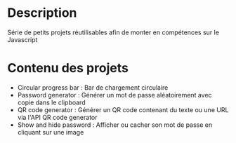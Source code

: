 # Description
Série de petits projets réutilisables afin de monter en compétences sur le Javascript
# Contenu des projets
- Circular progress bar : Bar de chargement circulaire
- Password generator : Générer un mot de passe aléatoirement avec copie dans le clipboard
- QR code generator : Générer un QR code contenant du texte ou une URL via l'API QR code generator
- Show and hide password : Afficher ou cacher son mot de passe en cliquant sur une image

